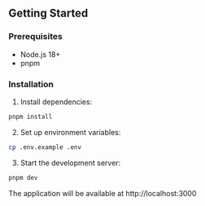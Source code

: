 
## Getting Started

### Prerequisites

- Node.js 18+
- pnpm

### Installation

1. Install dependencies:

```bash
pnpm install
```

2. Set up environment variables:

```bash
cp .env.example .env
```

3. Start the development server:

```bash
pnpm dev
```

The application will be available at http://localhost:3000
